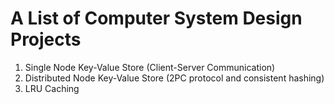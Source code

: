 A List of Computer System Design Projects
=========================================

1. Single Node Key-Value Store (Client-Server Communication)
2. Distributed Node Key-Value Store (2PC protocol and consistent hashing)
3. LRU Caching
